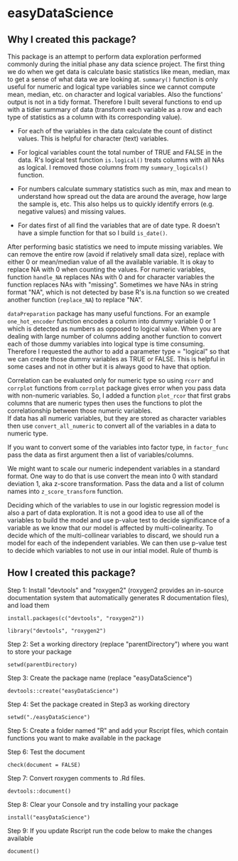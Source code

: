 # easyDataScience

## Why I created this package?

This package is an attempt to perform data exploration performed commonly during the initial phase any data science project. 
The first thing we do when we get data is calculate basic statistics like mean, median, max to get a sense of what data we are looking at. `summary()` function is only useful for numeric and logical type variables since we cannot compute mean, median, etc. on character and logical variables. Also the functions' output is not in a tidy format. Therefore I built several functions to end up with a tidier summary of data (transform each variable as a row and each type of statistics as a column with its corresponding value). 

- For each of the variables in the data calculate the count of distinct values. This is helpful for character (text) variables. 

- For logical variables count the total number of TRUE and FALSE in the data. R's logical test function `is.logical()` treats columns with all NAs as logical. I removed those columns from my `summary_logicals()` function. 

- For numbers calculate summary statistics such as min, max and mean to understand how spread out the data are around the average, how large the sample is, etc. This also helps us to quickly identify errors (e.g. negative values) and missing values.

- For dates first of all find the variables that are of date type. R doesn't have a simple function for that so I build `is_date()`. 

After performing basic statistics we need to impute missing variables. We can remove the entire row (avoid if relatively small data size), replace with either 0 or mean/median value of all the available variable. It is okay to replace NA with 0 when counting the values. For numeric variables, function `handle_NA` replaces NAs with 0 and for character variables the function replaces NAs with "missing". Sometimes we have NAs in string format "NA", which is not detected by base R's is.na function so we created another function (`replace_NA`) to replace "NA".  

`dataPreparation` package has many useful functions. For an example `one_hot_encoder` function encodes a column into dummy variable 0 or 1 which is detected as numbers as opposed to logical value. When you are dealing with large number of columns adding another function to convert each of those dummy variables into logical type is time consuming. Therefore I requested the author to add a parameter type = "logical" so that we can create those dummy variables as TRUE or FALSE. This is helpful in some cases and not in other but it is always good to have that option. 

Correlation can be evaluated only for numeric type so using `rcorr` and `corrplot` functions from `corrplot` package gives error when you pass data with non-numeric variables. So, I added a function `plot_rcor` that first grabs columns that are numeric types then uses the functions to plot the correlationship between those numeric variables.  
If data has all numeric variables, but they are stored as character variables then use `convert_all_numeric` to convert all of the variables in a data to numeric type. 

If you want to convert some of the variables into factor type, in `factor_func` pass the data as first argument then a list of variables/columns. 

We might want to scale our numeric independent variables in a standard format. One way to do that is use convert the mean into 0 with standard deviation 1, aka z-score transformation. Pass the data and a list of column names into `z_score_transform` function. 

Deciding which of the variables to use in our logistic regression model is also a part of data exploration. It is not a good idea to use all of the variables to build the model and use p-value test to decide significance of a variable as we know that our model is affected by multi-colinearity. To decide which of the multi-collinear variables to discard, we should run a model for each of the independent variables. We can then use p-value test to decide which variables to not use in our intial model. Rule of thumb is 

## How I created this package? 

Step 1: Install "devtools" and "roxygen2" (roxygen2 provides an in-source documentation system that automatically generates R documentation files), and load them

`install.packages(c("devtools", "roxygen2"))`

`library("devtools", "roxygen2")`

Step 2: Set a working directory (replace "parentDirectory") where you want to store your package  

`setwd(parentDirectory)`

Step 3: Create the package name (replace "easyDataScience")

`devtools::create("easyDataScience")`

Step 4: Set the package created in Step3 as working directory 

`setwd("./easyDataScience")`

Step 5: Create a folder named "R" and add your Rscript files, which contain functions you want to make available in the package

Step 6: Test the document

`check(document = FALSE)`

Step 7: Convert roxygen comments to .Rd files.

`devtools::document()`

Step 8: Clear your Console and try installing your package  

`install("easyDataScience")`

Step 9: If you update Rscript run the code below to make the changes available  

`document()`
